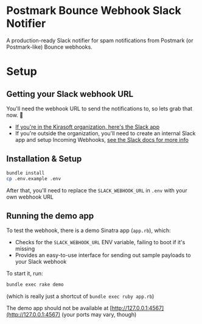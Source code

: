 # Postmark Bounce Webhook Slack Notifier

A production-ready Slack notifier for spam notifications from Postmark (or Postmark-like) Bounce webhooks.

# Setup

## Getting your Slack webhook URL

You'll need the webhook URL to send the notifications to, so lets grab that now. 💪

* [If you're in the Kirasoft organization, here's the Slack app](https://api.slack.com/apps/A04RUE88082/incoming-webhooks?)
* If you're outside the organization, you'll need to create an internal Slack app and setup Incoming Webhooks, [see the Slack docs for more info](https://api.slack.com/messaging/webhooks)

## Installation & Setup

```sh
bundle install
cp .env.example .env
```

After that, you'll need to replace the `SLACK_WEBHOOK_URL` in `.env` with your own webhook URL

## Running the demo app

To test the webhook, there is a demo Sinatra app (`app.rb`), which:

- Checks for the `SLACK_WEBHOOK_URL` ENV variable, failing to boot if it's missing
- Provides an easy-to-use interface for sending out sample payloads to your Slack webhook

To start it, run:

```sh
bundle exec rake demo
```

(which is really just a shortcut of `bundle exec ruby app.rb`)

The demo app should not be available at [http://127.0.0.1:4567](http://127.0.0.1:4567) (your ports may vary, though)